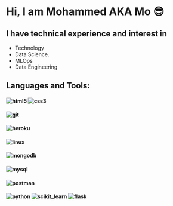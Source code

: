 # Hi, I am Mohammed AKA Mo 😎
## I have technical experience and interest in 
+ Technology
+ Data Science.
+ MLOps
+ Data Engineering

## Languages and Tools:

#### ![html5]([https://octodex.github.com/images/minion.png](https://github.com/MohammedAbusham/MohammedAbusham/blob/main/css3.png)) ![css3](https://octodex.github.com/images/minion.png)
#### ![git](https://octodex.github.com/images/dojocat.jpg)
#### ![heroku](https://octodex.github.com/images/minion.png)
#### ![linux](https://octodex.github.com/images/minion.png)
#### ![mongodb](https://octodex.github.com/images/minion.png)
#### ![mysql](https://octodex.github.com/images/minion.png)
#### ![postman](https://octodex.github.com/images/minion.png)
#### ![python](https://octodex.github.com/images/minion.png) ![scikit_learn](https://octodex.github.com/images/minion.png) ![flask](https://octodex.github.com/images/minion.png)


